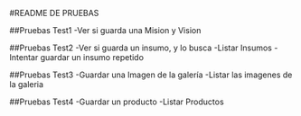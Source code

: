 #README DE PRUEBAS

##Pruebas Test1
-Ver si guarda una Mision y Vision

##Pruebas Test2
-Ver si guarda un insumo, y lo busca
-Listar Insumos
-Intentar guardar un insumo repetido

##Pruebas Test3
-Guardar una Imagen de la galería
-Listar las imagenes de la galeria

##Pruebas Test4
-Guardar un producto
-Listar Productos